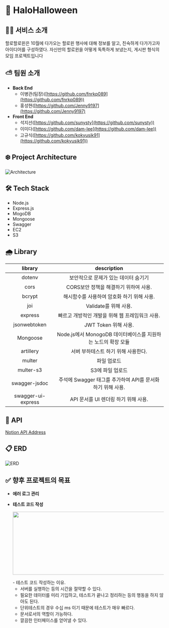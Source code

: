 # 🎃 HaloHalloween

## ✍🏻 서비스 소개

할로할로윈은 10월에 다가오는 할로윈 행사에 대해 정보를 알고, 
친숙하게 다가가고자 아이디어를 구성하였다. 자신만의 할로윈을 어떻게 독특하게 보냈는지, 
게시판 형식의 모임 프로젝트입니다



## ⛅️ 팀원 소개

- **Back End**
  - 이병관(팀장)([https://github.com/fnrkp089](https://github.com/fnrkp089))
  - 홍성현([https://github.com/Jenny9197](https://github.com/Jenny9197)
- **Front End**
  - 석지선([https://github.com/sunysty](https://github.com/sunysty))
  - 이미다([https://github.com/dam-lee](https://github.com/dam-lee))
  - 고규식([https://github.com/kokyusik91](https://github.com/kokyusik91))


## ❄️ Project Architecture

![Architecture](./readme_images/project_architecture0.2.png)

## 🛠 Tech Stack

- Node.js
- Express.js
- MogoDB
- Mongoose
- Swagger
- EC2
- S3


## 🌧 Library

|       library       |                         description                         |
| :-----------------: | :---------------------------------------------------------: |
|       dotenv        |            보안적으로 문제가 있는 데이터 숨기기             |
|        cors         |            CORS보안 정책을 해결하기 위하여 사용.            |
|       bcrypt        |         해시함수를 사용하여 암호화 하기 위해 사용.          |
|         joi         |                    Validate를 위해 사용.                    |
|       express       |       빠르고 개방적인 개발을 위해 웹 프레임워크 사용.       |
|    jsonwebtoken     |                    JWT Token 위해 사용.                     |
|     Mongoose        |           Node.js에서 MonogoDB 데이터베이스를 지원하는 노드의 확장 모듈         |
|      artillery      |             서버 부하테스트 하기 위해 사용한다.             |
|       multer        |                         파일 업로드                         |
|      multer-s3      |                      S3에 파일 업로드                       |
|    swagger-jsdoc    | 주석에 Swagger 태그를 추가하여 API를 문서화 하기 위해 사용. |
| swagger-ui-express  |            API 문서를 UI 렌더링 하기 위해 사용.             |

## 🔎 API

[Notion API Address](https://brave-countess-7ec.notion.site/99-Front-Backend-5bebd34178804db5878f1456f4418a7d)


## 📋 ERD

![ERD](./readme_images/erd2.png)



## ✅ 향후 프로젝트의 목표

- **에러 로그 관리**

   
- **테스트 코드 작성**
    <p align="center"><img src="https://user-images.githubusercontent.com/86820463/144460650-409b1351-e12d-4a62-818a-8973590786b3.png" width="500" height="200"></p>
  - 테스트 코드 작성하는 이유.

  - 서버를 실행하는 등의 시간을 절약할 수 있다.
  - 필요한 데이터를 미리 기입하고, 테스트가 끝나고 정리하는 등의 행동을 하지 않아도 된다.
  - 단위테스트의 경우 수십 ms 이기 때문에 테스트가 매우 빠르다.
  - 문서로서의 역할이 가능하다.
  - 깔끔한 인터페이스를 얻어낼 수 있다.

